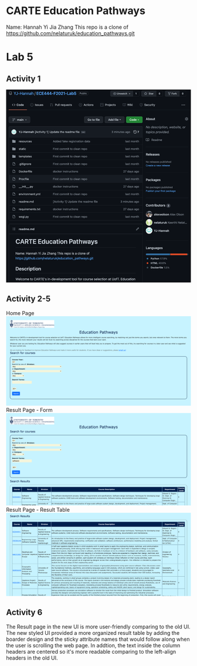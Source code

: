 # CARTE Education Pathways
Name: Hannah Yi Jia Zhang
This repo is a clone of https://github.com/nelaturuk/education_pathways.git

# Lab 5

## Activity 1
![](screenshots/activity1.png)

## Activity 2-5
Home Page
![](screenshots/activity5-1.png)
Result Page - Form
![](screenshots/activity5-2.png)
Result Page - Result Table
![](screenshots/activity5-3.png)

## Activity 6
The Result page in the new UI is more user-friendly comparing to the old UI. The new styled UI provided a more organized result table by adding the boarder design and the sticky attribute names that would follow along when the user is scrolling the web page. In addtion, the text inside the column headers are centered so it's more readable comparing to the left-align headers in the old UI.